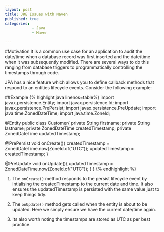 ```yaml
---
layout: post
title: JRE Issues with Maven
published: true
categories: 
            - Java
            - Maven

---
```


#Motivation
It is a common use case for an application to audit the date/time when a database record was first inserted and the date/time when it was subsequently
modified. There are several ways to do this ranging from database triggers to programmatically controlling the timestamps through code.

JPA has a nice feature which allows you to define callback methods that respond to an entities lifecycle events.
Consider the following example:

##Example
{% highlight java linenos=table%}
import javax.persistence.Entity;
import javax.persistence.Id;
import javax.persistence.PrePersist;
import javax.persistence.PreUpdate;
import java.time.ZonedDateTime;
import java.time.ZoneId;

@Entity
public class Customer{
  private String firstname;
  private String lastname;
  private ZonedDateTime createdTimestamp;
  private ZonedDateTime updatedTimestamp;
  
  @PrePersist
  void onCreate(){
    createdTimestamp = ZonedDateTime.now(ZoneId.of("UTC"));
    updatedTimestamp = createdTimestamp;
  }

  @PreUpdate
  void onUpdate(){
    updatedTimestamp = ZonedDateTime.now(ZoneId.of("UTC"));
  }
}
{% endhighlight %}

1. The `onCreate()` method responds to the persist lifecycle event by intialising the createdTimestamp to the current date and time.
It also ensures the updatedTimestamp is persisted with the same value just to keep things tidy.

2. The `onUpdate()` method gets called when the entity is about to be updated. Here we simply ensure we have the current date/time again.

3. Its also worth noting the timestamps are stored as UTC as per best practice.


